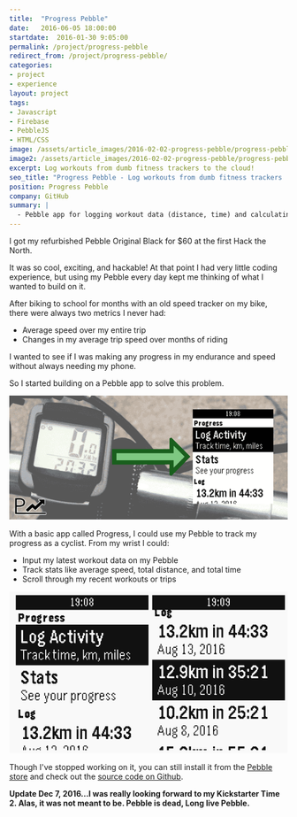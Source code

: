 ```yaml
---
title:  "Progress Pebble"
date:   2016-06-05 18:00:00
startdate:  2016-01-30 9:05:00
permalink: /project/progress-pebble
redirect_from: /project/progress-pebble/
categories:
- project
- experience
layout: project
tags:
- Javascript
- Firebase
- PebbleJS
- HTML/CSS
image: /assets/article_images/2016-02-02-progress-pebble/progress-pebble-app-store-2000c.png
image2: /assets/article_images/2016-02-02-progress-pebble/progress-pebble-app-store-1000c.png
excerpt: Log workouts from dumb fitness trackers to the cloud!
seo_title: "Progress Pebble - Log workouts from dumb fitness trackers | Andrew Paradi"
position: Progress Pebble
company: GitHub
summary: |
  - Pebble app for logging workout data (distance, time) and calculating avg speed
---
```


I got my refurbished Pebble Original Black for $60 at the first Hack the North.

It was so cool, exciting, and hackable! At that point I had very little coding experience, but using my Pebble every day kept me thinking of what I wanted to build on it.

After biking to school for months with an old speed tracker on my bike, there were always two metrics I never had:
- Average speed over my entire trip
- Changes in my average trip speed over months of riding

I wanted to see if I was making any progress in my endurance and speed without always needing my phone.

So I started building on a Pebble app to solve this problem.

![Make your dumb fitness tracker smart!](/assets/article_images/2016-02-02-progress-pebble/mheader_v0.1c.png)

With a basic app called Progress, I could use my Pebble to track my progress as a cyclist. From my wrist I could:
- Input my latest workout data on my Pebble
- Track stats like average speed, total distance, and total time
- Scroll through my recent workouts or trips

![Screenshots from my Pebble.](/assets/article_images/2016-02-02-progress-pebble/pebble-screenshots.png)

Though I've stopped working on it, you can still install it from the [Pebble store](https://apps.getpebble.com/en_US/application/56ad85eed3cf022d44000001) and check out the [source code on Github](https://github.com/andrewparadi/progress-pebble).

**Update Dec 7, 2016...I was really looking forward to my Kickstarter Time 2. Alas, it was not meant to be. Pebble is dead, Long live Pebble.**
